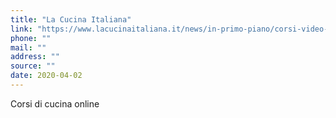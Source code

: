 ```yaml
---
title: "La Cucina Italiana"
link: "https://www.lacucinaitaliana.it/news/in-primo-piano/corsi-video-la-cucina-italiana-gratis/"
phone: ""
mail: ""
address: ""
source: ""
date: 2020-04-02
---
```


Corsi di cucina online
